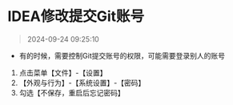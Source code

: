 # IDEA修改提交Git账号

> 2024-09-24 09:25:10

* 有的时候，需要控制Git提交账号的权限，可能需要登录别人的账号

1. 点击菜单【文件】-【设置】
2. 【外观与行为】-【系统设置】-【密码】
3. 勾选【不保存，重启后忘记密码】